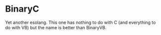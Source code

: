 # BinaryC
 Yet another esolang. This one has nothing to do with C (and everything to do with VB) but the name is better than BinaryVB.
